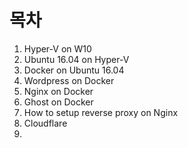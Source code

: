 # 목차
1. Hyper-V on W10
2. Ubuntu 16.04 on Hyper-V
3. Docker on Ubuntu 16.04
4. Wordpress on Docker
5. Nginx on Docker
6. Ghost on Docker
7. How to setup reverse proxy on Nginx
8. Cloudflare
9. 
